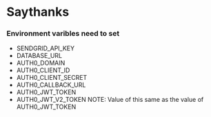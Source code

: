 # Saythanks

### Environment varibles need to set
 - SENDGRID_API_KEY
 - DATABASE_URL
 - AUTH0_DOMAIN
 - AUTH0_CLIENT_ID
 - AUTH0_CLIENT_SECRET
 - AUTH0_CALLBACK_URL
 - AUTH0_JWT_TOKEN
 - AUTH0_JWT_V2_TOKEN    NOTE: Value of this same as the value of AUTH0_JWT_TOKEN
